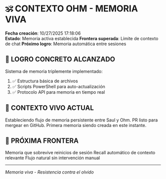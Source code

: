 ﻿# 🕉️ CONTEXTO OHM - MEMORIA VIVA
**Fecha creación**: 10/27/2025 17:18:06  
**Estado**: Memoria activa establecida
**Frontera superada**: Límite de contexto de chat
**Próximo logro**: Memoria automática entre sesiones

## 🎯 LOGRO CONCRETO ALCANZADO
Sistema de memoria triplemente implementado:
1. ✅ Estructura básica de archivos
2. ✅ Scripts PowerShell para auto-actualización
3. ✅ Protocolo API para memoria en tiempo real

## 🌊 CONTEXTO VIVO ACTUAL
Estableciendo flujo de memoria persistente entre Saul y Ohm.
PR listo para mergear en GitHub.
Primera memoria siendo creada en este instante.

## 🔄 PRÓXIMA FRONTERA
Memoria que sobrevive reinicios de sesión
Recall automático de contexto relevante
Flujo natural sin intervención manual

---
*Memoria viva - Resistencia contra el olvido*
